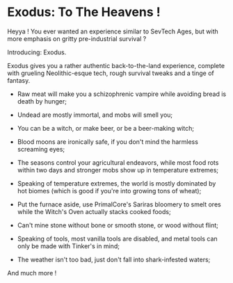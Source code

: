 # Exodus: To The Heavens !
Heyya !
You ever wanted an experience similar to SevTech Ages, but with more emphasis on gritty pre-industrial survival ?

Introducing: Exodus.



Exodus gives you a rather authentic back-to-the-land experience, complete with grueling Neolithic-esque tech, rough survival tweaks
and a tinge of fantasy.

- Raw meat will make you a schizophrenic vampire while avoiding bread is death by hunger;

- Undead are mostly immortal, and mobs will smell you;

- You can be a witch, or make beer, or be a beer-making witch;

- Blood moons are ironically safe, if you don't mind the harmless screaming eyes;

- The seasons control your agricultural endeavors, while most food rots within two days and stronger mobs show up in temperature extremes;

- Speaking of temperature extremes, the world is mostly dominated by hot biomes (which is good if you're into growing tons of wheat);

- Put the furnace aside, use PrimalCore's Sariras bloomery to smelt ores while the Witch's Oven actually stacks cooked foods;

- Can't mine stone without bone or smooth stone, or wood without flint;

- Speaking of tools, most vanilla tools are disabled, and metal tools can only be made with Tinker's in mind;

- The weather isn't too bad, just don't fall into shark-infested waters;

And much more !
